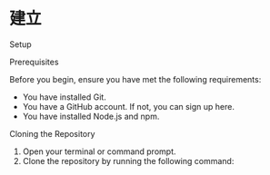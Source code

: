 # 建立
Setup

Prerequisites

Before you begin, ensure you have met the following requirements:

- You have installed Git.
- You have a GitHub account. If not, you can sign up here.
- You have installed Node.js and npm.

Cloning the Repository

1. Open your terminal or command prompt.
2. Clone the repository by running the following command:

